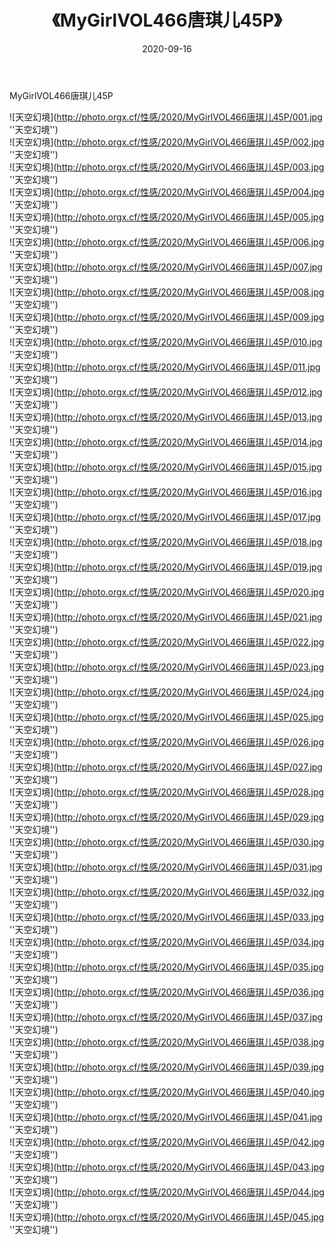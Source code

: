 ﻿---
layout: post
title:  《MyGirlVOL466唐琪儿45P》
date:   2020-09-16
image: http://photo.orgx.cf/性感/2020/MyGirlVOL466唐琪儿45P/000.jpg
categories: [美女, 性感, 泳衣]
---

MyGirlVOL466唐琪儿45P



![天空幻境](http://photo.orgx.cf/性感/2020/MyGirlVOL466唐琪儿45P/001.jpg ''天空幻境'') <br>
![天空幻境](http://photo.orgx.cf/性感/2020/MyGirlVOL466唐琪儿45P/002.jpg ''天空幻境'') <br>
![天空幻境](http://photo.orgx.cf/性感/2020/MyGirlVOL466唐琪儿45P/003.jpg ''天空幻境'') <br>
![天空幻境](http://photo.orgx.cf/性感/2020/MyGirlVOL466唐琪儿45P/004.jpg ''天空幻境'') <br>
![天空幻境](http://photo.orgx.cf/性感/2020/MyGirlVOL466唐琪儿45P/005.jpg ''天空幻境'') <br>
![天空幻境](http://photo.orgx.cf/性感/2020/MyGirlVOL466唐琪儿45P/006.jpg ''天空幻境'') <br>
![天空幻境](http://photo.orgx.cf/性感/2020/MyGirlVOL466唐琪儿45P/007.jpg ''天空幻境'') <br>
![天空幻境](http://photo.orgx.cf/性感/2020/MyGirlVOL466唐琪儿45P/008.jpg ''天空幻境'') <br>
![天空幻境](http://photo.orgx.cf/性感/2020/MyGirlVOL466唐琪儿45P/009.jpg ''天空幻境'') <br>
![天空幻境](http://photo.orgx.cf/性感/2020/MyGirlVOL466唐琪儿45P/010.jpg ''天空幻境'') <br>
![天空幻境](http://photo.orgx.cf/性感/2020/MyGirlVOL466唐琪儿45P/011.jpg ''天空幻境'') <br>
![天空幻境](http://photo.orgx.cf/性感/2020/MyGirlVOL466唐琪儿45P/012.jpg ''天空幻境'') <br>
![天空幻境](http://photo.orgx.cf/性感/2020/MyGirlVOL466唐琪儿45P/013.jpg ''天空幻境'') <br>
![天空幻境](http://photo.orgx.cf/性感/2020/MyGirlVOL466唐琪儿45P/014.jpg ''天空幻境'') <br>
![天空幻境](http://photo.orgx.cf/性感/2020/MyGirlVOL466唐琪儿45P/015.jpg ''天空幻境'') <br>
![天空幻境](http://photo.orgx.cf/性感/2020/MyGirlVOL466唐琪儿45P/016.jpg ''天空幻境'') <br>
![天空幻境](http://photo.orgx.cf/性感/2020/MyGirlVOL466唐琪儿45P/017.jpg ''天空幻境'') <br>
![天空幻境](http://photo.orgx.cf/性感/2020/MyGirlVOL466唐琪儿45P/018.jpg ''天空幻境'') <br>
![天空幻境](http://photo.orgx.cf/性感/2020/MyGirlVOL466唐琪儿45P/019.jpg ''天空幻境'') <br>
![天空幻境](http://photo.orgx.cf/性感/2020/MyGirlVOL466唐琪儿45P/020.jpg ''天空幻境'') <br>
![天空幻境](http://photo.orgx.cf/性感/2020/MyGirlVOL466唐琪儿45P/021.jpg ''天空幻境'') <br>
![天空幻境](http://photo.orgx.cf/性感/2020/MyGirlVOL466唐琪儿45P/022.jpg ''天空幻境'') <br>
![天空幻境](http://photo.orgx.cf/性感/2020/MyGirlVOL466唐琪儿45P/023.jpg ''天空幻境'') <br>
![天空幻境](http://photo.orgx.cf/性感/2020/MyGirlVOL466唐琪儿45P/024.jpg ''天空幻境'') <br>
![天空幻境](http://photo.orgx.cf/性感/2020/MyGirlVOL466唐琪儿45P/025.jpg ''天空幻境'') <br>
![天空幻境](http://photo.orgx.cf/性感/2020/MyGirlVOL466唐琪儿45P/026.jpg ''天空幻境'') <br>
![天空幻境](http://photo.orgx.cf/性感/2020/MyGirlVOL466唐琪儿45P/027.jpg ''天空幻境'') <br>
![天空幻境](http://photo.orgx.cf/性感/2020/MyGirlVOL466唐琪儿45P/028.jpg ''天空幻境'') <br>
![天空幻境](http://photo.orgx.cf/性感/2020/MyGirlVOL466唐琪儿45P/029.jpg ''天空幻境'') <br>
![天空幻境](http://photo.orgx.cf/性感/2020/MyGirlVOL466唐琪儿45P/030.jpg ''天空幻境'') <br>
![天空幻境](http://photo.orgx.cf/性感/2020/MyGirlVOL466唐琪儿45P/031.jpg ''天空幻境'') <br>
![天空幻境](http://photo.orgx.cf/性感/2020/MyGirlVOL466唐琪儿45P/032.jpg ''天空幻境'') <br>
![天空幻境](http://photo.orgx.cf/性感/2020/MyGirlVOL466唐琪儿45P/033.jpg ''天空幻境'') <br>
![天空幻境](http://photo.orgx.cf/性感/2020/MyGirlVOL466唐琪儿45P/034.jpg ''天空幻境'') <br>
![天空幻境](http://photo.orgx.cf/性感/2020/MyGirlVOL466唐琪儿45P/035.jpg ''天空幻境'') <br>
![天空幻境](http://photo.orgx.cf/性感/2020/MyGirlVOL466唐琪儿45P/036.jpg ''天空幻境'') <br>
![天空幻境](http://photo.orgx.cf/性感/2020/MyGirlVOL466唐琪儿45P/037.jpg ''天空幻境'') <br>
![天空幻境](http://photo.orgx.cf/性感/2020/MyGirlVOL466唐琪儿45P/038.jpg ''天空幻境'') <br>
![天空幻境](http://photo.orgx.cf/性感/2020/MyGirlVOL466唐琪儿45P/039.jpg ''天空幻境'') <br>
![天空幻境](http://photo.orgx.cf/性感/2020/MyGirlVOL466唐琪儿45P/040.jpg ''天空幻境'') <br>
![天空幻境](http://photo.orgx.cf/性感/2020/MyGirlVOL466唐琪儿45P/041.jpg ''天空幻境'') <br>
![天空幻境](http://photo.orgx.cf/性感/2020/MyGirlVOL466唐琪儿45P/042.jpg ''天空幻境'') <br>
![天空幻境](http://photo.orgx.cf/性感/2020/MyGirlVOL466唐琪儿45P/043.jpg ''天空幻境'') <br>
![天空幻境](http://photo.orgx.cf/性感/2020/MyGirlVOL466唐琪儿45P/044.jpg ''天空幻境'') <br>
![天空幻境](http://photo.orgx.cf/性感/2020/MyGirlVOL466唐琪儿45P/045.jpg ''天空幻境'') <br>